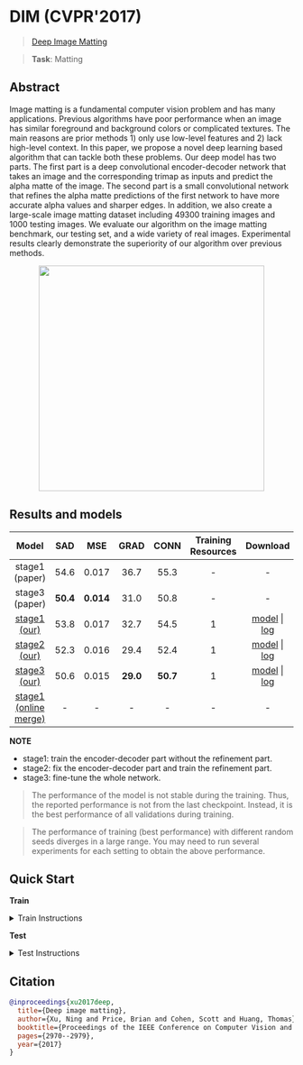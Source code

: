# DIM (CVPR'2017)

> [Deep Image Matting](https://arxiv.org/abs/1703.03872)

> **Task**: Matting

<!-- [ALGORITHM] -->

## Abstract

<!-- [ABSTRACT] -->

Image matting is a fundamental computer vision problem and has many applications. Previous algorithms have poor performance when an image has similar foreground and background colors or complicated textures. The main reasons are prior methods 1) only use low-level features and 2) lack high-level context. In this paper, we propose a novel deep learning based algorithm that can tackle both these problems. Our deep model has two parts. The first part is a deep convolutional encoder-decoder network that takes an image and the corresponding trimap as inputs and predict the alpha matte of the image. The second part is a small convolutional network that refines the alpha matte predictions of the first network to have more accurate alpha values and sharper edges. In addition, we also create a large-scale image matting dataset including 49300 training images and 1000 testing images. We evaluate our algorithm on the image matting benchmark, our testing set, and a wide variety of real images. Experimental results clearly demonstrate the superiority of our algorithm over previous methods.

<!-- [IMAGE] -->

<div align=center >
 <img src="https://user-images.githubusercontent.com/12726765/144175771-05b4d8f5-1abc-48ee-a5f1-8cc89a156e27.png" width="400"/>
</div >

## Results and models

|                                   Model                                   |   SAD    |    MSE    |   GRAD   |   CONN   | Training Resources |                                   Download                                   |
| :-----------------------------------------------------------------------: | :------: | :-------: | :------: | :------: | :----------------: | :--------------------------------------------------------------------------: |
|                              stage1 (paper)                               |   54.6   |   0.017   |   36.7   |   55.3   |         -          |                                      -                                       |
|                              stage3 (paper)                               | **50.4** | **0.014** |   31.0   |   50.8   |         -          |                                      -                                       |
|           [stage1 (our)](./dim_stage1-v16_1xb1-1000k_comp1k.py)           |   53.8   |   0.017   |   32.7   |   54.5   |         1          | [model](https://download.openmmlab.com/mmediting/mattors/dim/dim_stage1_v16_1x1_1000k_comp1k_SAD-53.8_20200605_140257-979a420f.pth) \| [log](https://download.openmmlab.com/mmediting/mattors/dim/dim_stage1_v16_1x1_1000k_comp1k_20200605_140257.log.json) |
|         [stage2 (our)](./dim_stage2-v16-pln_1xb1-1000k_comp1k.py)         |   52.3   |   0.016   |   29.4   |   52.4   |         1          | [model](https://download.openmmlab.com/mmediting/mattors/dim/dim_stage2_v16_pln_1x1_1000k_comp1k_SAD-52.3_20200607_171909-d83c4775.pth) \| [log](https://download.openmmlab.com/mmediting/mattors/dim/dim_stage2_v16_pln_1x1_1000k_comp1k_20200607_171909.log.json) |
|         [stage3 (our)](./dim_stage3-v16-pln_1xb1-1000k_comp1k.py)         |   50.6   |   0.015   | **29.0** | **50.7** |         1          | [model](https://download.openmmlab.com/mmediting/mattors/dim/dim_stage3_v16_pln_1x1_1000k_comp1k_SAD-50.6_20200609_111851-647f24b6.pth) \| [log](https://download.openmmlab.com/mmediting/mattors/dim/dim_stage3_v16_pln_1x1_1000k_comp1k_20200609_111851.log.json) |
| [stage1 (online merge)](./dim_stage1-v16_1xb1-1000k_comp1k_online-merge.py) |    -     |     -     |    -     |    -     |         -          |                                      -                                       |

**NOTE**

- stage1: train the encoder-decoder part without the refinement part.
- stage2: fix the encoder-decoder part and train the refinement part.
- stage3: fine-tune the whole network.

> The performance of the model is not stable during the training. Thus, the reported performance is not from the last checkpoint. Instead, it is the best performance of all validations during training.

> The performance of training (best performance) with different random seeds diverges in a large range. You may need to run several experiments for each setting to obtain the above performance.

## Quick Start

**Train**

<details>
<summary>Train Instructions</summary>

You can use the following commands to train a model with cpu or single/multiple GPUs.

DIM is trained with three stages.

**Stage 1**: train the encoder-decoder part without the refinement part.

```shell
# cpu train
CUDA_VISIBLE_DEVICES=-1 python tools/train.py configs/dim/dim_stage1-v16_1xb1-1000k_comp1k.py

# single-gpu train
python tools/train.py configs/dim/dim_stage1-v16_1xb1-1000k_comp1k.py

# multi-gpu train
./tools/dist_train.sh configs/dim/dim_stage1-v16_1xb1-1000k_comp1k.py 8
```

**Stage 2**: fix the encoder-decoder part and train the refinement part.

```shell
# cpu train
CUDA_VISIBLE_DEVICES=-1 python tools/train.py configs/dim/dim_stage2-v16-pln_1xb1-1000k_comp1k.py

# single-gpu train
python tools/train.py configs/dim/dim_stage2-v16-pln_1xb1-1000k_comp1k.py

# multi-gpu train
./tools/dist_train.sh configs/dim/dim_stage2-v16-pln_1xb1-1000k_comp1k.py 8
```

**Stage 3**: fine-tune the whole network.

```shell
# cpu train
CUDA_VISIBLE_DEVICES=-1 python tools/train.py configs/dim/dim_stage3-v16-pln_1xb1-1000k_comp1k.py

# single-gpu train
python tools/train.py configs/dim/dim_stage3-v16-pln_1xb1-1000k_comp1k.py

# multi-gpu train
./tools/dist_train.sh configs/dim/dim_stage3-v16-pln_1xb1-1000k_comp1k.py 8
```

For more details, you can refer to **Train a model** part in [train_test.md](/docs/en/user_guides/train_test.md#Train-a-model-in-MMEditing).

</details>

**Test**

<details>
<summary>Test Instructions</summary>

You can use the following commands to test a model with cpu or single/multiple GPUs.

```shell
# cpu test
CUDA_VISIBLE_DEVICES=-1 python tools/test.py configs/dim/dim_stage3-v16-pln_1xb1-1000k_comp1k.py https://download.openmmlab.com/mmediting/mattors/dim/dim_stage3_v16_pln_1x1_1000k_comp1k_SAD-50.6_20200609_111851-647f24b6.pth

# single-gpu test
python tools/test.py configs/dim/dim_stage3-v16-pln_1xb1-1000k_comp1k.py https://download.openmmlab.com/mmediting/mattors/dim/dim_stage3_v16_pln_1x1_1000k_comp1k_SAD-50.6_20200609_111851-647f24b6.pth

# multi-gpu test
./tools/dist_test.sh configs/dim/dim_stage3-v16-pln_1xb1-1000k_comp1k.py https://download.openmmlab.com/mmediting/mattors/dim/dim_stage3_v16_pln_1x1_1000k_comp1k_SAD-50.6_20200609_111851-647f24b6.pth 8
```

For more details, you can refer to **Test a pre-trained model** part in [train_test.md](/docs/en/user_guides/train_test.md#Test-a-pre-trained-model-in-MMEditing).

</details>

## Citation

```bibtex
@inproceedings{xu2017deep,
  title={Deep image matting},
  author={Xu, Ning and Price, Brian and Cohen, Scott and Huang, Thomas},
  booktitle={Proceedings of the IEEE Conference on Computer Vision and Pattern Recognition},
  pages={2970--2979},
  year={2017}
}
```
